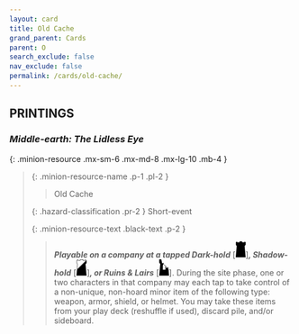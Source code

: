 ```yaml
---
layout: card
title: Old Cache
grand_parent: Cards
parent: O
search_exclude: false
nav_exclude: false
permalink: /cards/old-cache/
---
```


## PRINTINGS


### _Middle-earth: The Lidless Eye_

{: .minion-resource .mx-sm-6 .mx-md-8 .mx-lg-10 .mb-4 }
> {: .minion-resource-name .p-1 .pl-2 }
> > <div class="hazard-mp"></div>
> > <div class="card-name">Old Cache</div>
>
> {: .hazard-classification .pr-2 }
> Short-event
>
> {: .minion-resource-text .black-text .p-2 }
> > ***Playable on a company at a tapped Dark-hold*** \[![](/assets/images/dark-hold.svg)]***, Shadow-hold*** \[![](/assets/images/shadow-hold.svg)]***, or Ruins & Lairs*** \[![](/assets/images/ruinlair.svg)]. During the site phase, one or two characters in that company may each tap to take control of a non-unique, non-hoard minor item of the following type: weapon, armor, shield, or helmet. You may take these items from your play deck (reshuffle if used), discard pile, and/or sideboard. 
> 
